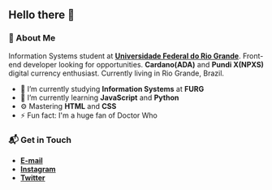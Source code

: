 ## Hello there 👋

### 🤔 About Me
Information Systems student at **[Universidade Federal do Rio Grande](https://www.furg.br/en/)**. Front-end developer looking for opportunities. **Cardano(ADA)** and **Pundi X(NPXS)** digital currency enthusiast. Currently living in Rio Grande, Brazil.

* 🔭 I’m currently studying **Information Systems** at **FURG**
* 🌱 I’m currently learning **JavaScript** and **Python**
* ⚙️ Mastering **HTML** and **CSS**
* ⚡ Fun fact: I'm a huge fan of Doctor Who

### 📬 Get in Touch
* **[E-mail](samuelgomes@furg.br)**
* **[Instagram](instagram.com/samuelgomes0)**
* **[Twitter](twitter.com/samuelgomes0)**
